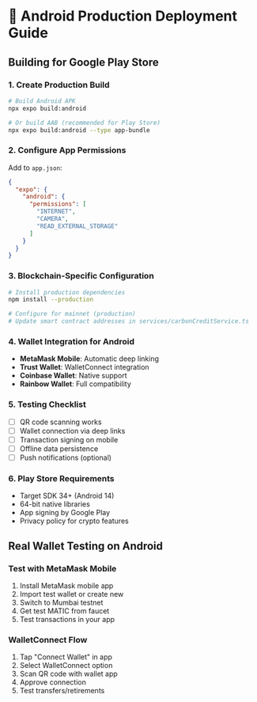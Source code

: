 # 📱 Android Production Deployment Guide

## Building for Google Play Store

### 1. Create Production Build
```bash
# Build Android APK
npx expo build:android

# Or build AAB (recommended for Play Store)
npx expo build:android --type app-bundle
```

### 2. Configure App Permissions
Add to `app.json`:
```json
{
  "expo": {
    "android": {
      "permissions": [
        "INTERNET",
        "CAMERA",
        "READ_EXTERNAL_STORAGE"
      ]
    }
  }
}
```

### 3. Blockchain-Specific Configuration
```bash
# Install production dependencies
npm install --production

# Configure for mainnet (production)
# Update smart contract addresses in services/carbonCreditService.ts
```

### 4. Wallet Integration for Android
- **MetaMask Mobile**: Automatic deep linking
- **Trust Wallet**: WalletConnect integration  
- **Coinbase Wallet**: Native support
- **Rainbow Wallet**: Full compatibility

### 5. Testing Checklist
- [ ] QR code scanning works
- [ ] Wallet connection via deep links
- [ ] Transaction signing on mobile
- [ ] Offline data persistence
- [ ] Push notifications (optional)

### 6. Play Store Requirements
- Target SDK 34+ (Android 14)
- 64-bit native libraries
- App signing by Google Play
- Privacy policy for crypto features

## Real Wallet Testing on Android

### Test with MetaMask Mobile
1. Install MetaMask mobile app
2. Import test wallet or create new
3. Switch to Mumbai testnet
4. Get test MATIC from faucet
5. Test transactions in your app

### WalletConnect Flow
1. Tap "Connect Wallet" in app
2. Select WalletConnect option
3. Scan QR code with wallet app
4. Approve connection
5. Test transfers/retirements
